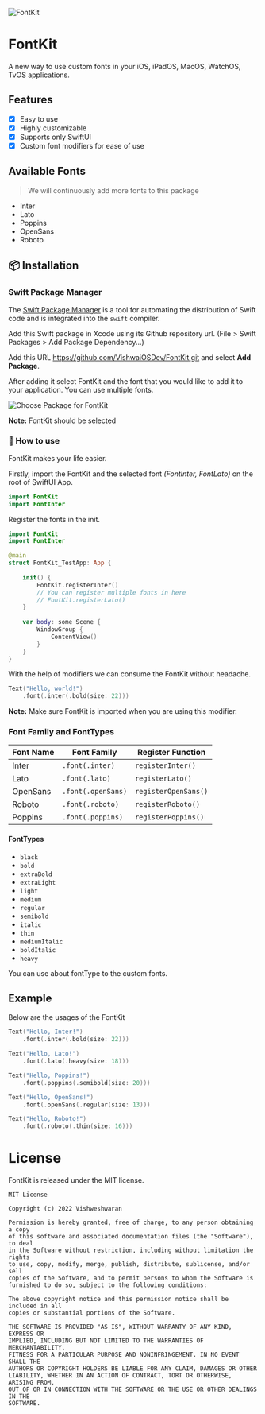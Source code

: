 
![FontKit](https://user-images.githubusercontent.com/71421776/179920902-e13126a0-3ad1-483e-a2ac-318a21d45127.png)

# FontKit

A new way to use custom fonts in your iOS, iPadOS, MacOS, WatchOS, TvOS applications.

  

## Features

- [x] Easy to use
- [x] Highly customizable
- [x] Supports only SwiftUI
- [X] Custom font modifiers for ease of use

## Available Fonts

> We will continuously add more fonts to this package

 - Inter
 - Lato
 - Poppins
 - OpenSans
 - Roboto
  
## 📦 Installation

### Swift Package Manager

The [Swift Package Manager](https://swift.org/package-manager/) is a tool for automating the distribution of Swift code and is integrated into the `swift` compiler.

Add this Swift package in Xcode using its Github repository url. (File > Swift Packages > Add Package Dependency...)

Add this URL https://github.com/VishwaiOSDev/FontKit.git and select **Add Package**.

After adding it select FontKit and the font that you would like to add it to your application. You can use multiple fonts.

![Choose Package for FontKit](https://user-images.githubusercontent.com/71421776/179920955-67bf6bd2-fa16-4fe1-8ff5-e634cc8c1ca7.png)

**Note:** FontKit should be selected 

### 🚀 How to use

FontKit makes your life easier.

Firstly, import the FontKit and the selected font *(FontInter, FontLato)* on the root of SwiftUI App.

```swift
import FontKit
import FontInter
```

Register the fonts in the init.

```swift
import FontKit
import FontInter

@main
struct FontKit_TestApp: App {
    
    init() {
        FontKit.registerInter()
        // You can register multiple fonts in here
        // FontKit.registerLato()
    }
    
    var body: some Scene {
        WindowGroup {
            ContentView()
        }
    }
}
```
With the help of modifiers we can consume the FontKit without headache.
```swift
Text("Hello, world!")
    .font(.inter(.bold(size: 22)))
```

**Note:** Make sure FontKit is imported when you are using this modifier.

###  Font Family and FontTypes
| Font Name | Font Family  | Register Function |
|--|--|--|
| Inter | ```.font(.inter)``` | ```registerInter()```
| Lato | ```.font(.lato)``` | ```registerLato()```
| OpenSans | ```.font(.openSans)```| ```registerOpenSans()```
| Roboto | ```.font(.roboto)``` | ```registerRoboto()```
| Poppins | ```.font(.poppins)``` | ```registerPoppins()```

#### FontTypes
- ```black```
- ```bold```
- ```extraBold```
- ```extraLight```
- ```light```
- ```medium```
- ```regular```
- ```semibold```
- ```italic```
- ```thin```
- ```mediumItalic```
- ```boldItalic```
- ```heavy```

You can use about fontType to the custom fonts.

## Example
Below are the usages of the FontKit
```swift
Text("Hello, Inter!")
    .font(.inter(.bold(size: 22)))
```
```swift
Text("Hello, Lato!")
    .font(.lato(.heavy(size: 18)))
```
```swift
Text("Hello, Poppins!")
    .font(.poppins(.semibold(size: 20)))
```
```swift
Text("Hello, OpenSans!")
    .font(.openSans(.regular(size: 13)))
```
```swift
Text("Hello, Roboto!")
    .font(.roboto(.thin(size: 16)))
```

# License
FontKit is released under the MIT license.

```
MIT License

Copyright (c) 2022 Vishweshwaran

Permission is hereby granted, free of charge, to any person obtaining a copy
of this software and associated documentation files (the "Software"), to deal
in the Software without restriction, including without limitation the rights
to use, copy, modify, merge, publish, distribute, sublicense, and/or sell
copies of the Software, and to permit persons to whom the Software is
furnished to do so, subject to the following conditions:

The above copyright notice and this permission notice shall be included in all
copies or substantial portions of the Software.

THE SOFTWARE IS PROVIDED "AS IS", WITHOUT WARRANTY OF ANY KIND, EXPRESS OR
IMPLIED, INCLUDING BUT NOT LIMITED TO THE WARRANTIES OF MERCHANTABILITY,
FITNESS FOR A PARTICULAR PURPOSE AND NONINFRINGEMENT. IN NO EVENT SHALL THE
AUTHORS OR COPYRIGHT HOLDERS BE LIABLE FOR ANY CLAIM, DAMAGES OR OTHER
LIABILITY, WHETHER IN AN ACTION OF CONTRACT, TORT OR OTHERWISE, ARISING FROM,
OUT OF OR IN CONNECTION WITH THE SOFTWARE OR THE USE OR OTHER DEALINGS IN THE
SOFTWARE.
```
